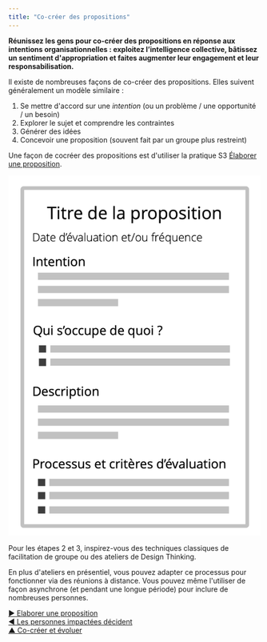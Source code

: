 ```yaml
---
title: "Co-créer des propositions"
---
```



**Réunissez les gens pour co-créer des propositions en réponse aux intentions organisationnelles : exploitez l’intelligence collective, bâtissez un sentiment d'appropriation et faites augmenter leur engagement et leur responsabilisation.**

Il existe de nombreuses façons de co-créer des propositions. Elles suivent généralement un modèle similaire :

1. Se mettre d'accord sur une <dfn data-info="Moteur organisationnel: Une intention est le motif d’une personne ou d’un groupe à répondre à une situation particulière. Une intention est considérée comme une **intention organisationnelle** si y répondre aiderait l’organisation à générer de la valeur, à éliminer du gaspillage ou à éviter des conséquences inattendues.">intention</dfn> (ou un problème / une opportunité / un besoin)
2. Explorer le sujet et comprendre les contraintes
3. Générer des idées
4. Concevoir une proposition (souvent fait par un groupe plus restreint)

Une façon de cocréer des propositions est d'utiliser la pratique S3 [Élaborer une proposition](proposal-forming.html).

![Un modèle pour les propositions](img/templates/proposal-template.png)

Pour les étapes 2 et 3, inspirez-vous des techniques classiques de facilitation de groupe ou des ateliers de Design Thinking.

En plus d'ateliers en présentiel, vous pouvez adapter ce processus pour fonctionner via des réunions à distance. Vous pouvez même l'utiliser de façon asynchrone (et pendant une longue période) pour inclure de nombreuses personnes.

[&#9654; Elaborer une proposition](proposal-forming.html)<br/>[&#9664; Les personnes impactées décident](those-affected-decide.html)<br/>[&#9650; Co-créer et évoluer](co-creation-and-evolution.html)

